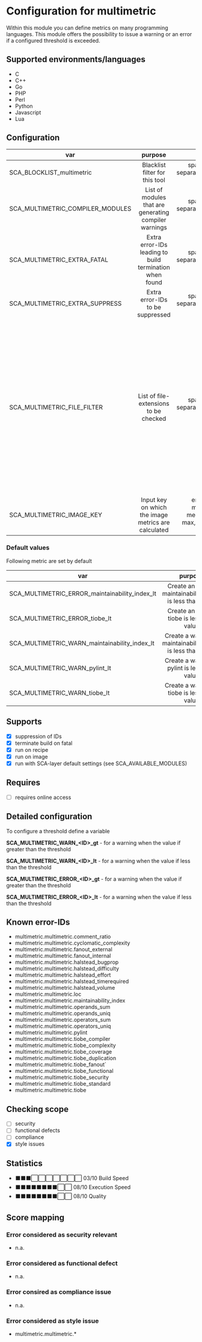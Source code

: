 # Configuration for multimetric

Within this module you can define metrics on many programming languages.
This module offers the possibility to issue a warning or an error if a configured threshold is exceeded.

## Supported environments/languages

* C
* C++
* Go
* PHP
* Perl
* Python
* Javascript
* Lua

## Configuration

| var | purpose | type | default |
| ------------- |:-------------:| -----:| -----:
| SCA_BLOCKLIST_multimetric | Blacklist filter for this tool | space-separated-list | ""
| SCA_MULTIMETRIC_COMPILER_MODULES | List of modules that are generating compiler warnings | space-separated-list | "gcc"
| SCA_MULTIMETRIC_EXTRA_FATAL | Extra error-IDs leading to build termination when found | space-separated-list | ""
| SCA_MULTIMETRIC_EXTRA_SUPPRESS | Extra error-IDs to be suppressed | space-separated-list | ""
| SCA_MULTIMETRIC_FILE_FILTER | List of file-extensions to be checked | space-separated-list | ".c .C .c++ .cc .cp .cpp .CPP .cxx .go .h .H .h++ .hh .hpp .hxx .idc .js .jsm .lua .php .php3 .php4 .php5 .pl .pm .pxd .pxi .py .pyx .t .wlua"
| SCA_MULTIMETRIC_IMAGE_KEY | Input key on which the image metrics are calculated | enum: mean, median, max, min, sd | "mean"


### Default values

Following metric are set by default

| var | purpose | type | default |
| ------------- |:-------------:| -----:| -----:
| SCA_MULTIMETRIC_ERROR_maintainability_index_lt | Create an error if maintainability_index is less than value | float-string | "50.0"
| SCA_MULTIMETRIC_ERROR_tiobe_lt | Create an error if tiobe is less than value | float-string | "50.0"
| SCA_MULTIMETRIC_WARN_maintainability_index_lt | Create a warning if maintainability_index is less than value | float-string | "80.0"
| SCA_MULTIMETRIC_WARN_pylint_lt | Create a warning if pylint is less than value | float-string | "70.0"
| SCA_MULTIMETRIC_WARN_tiobe_lt | Create a warning if tiobe is less than value | float-string | "80.0"

## Supports

* [x] suppression of IDs
* [x] terminate build on fatal
* [x] run on recipe
* [x] run on image
* [x] run with SCA-layer default settings (see SCA_AVAILABLE_MODULES)

## Requires

* [ ] requires online access

## Detailed configuration

To configure a threshold define a variable

**SCA_MULTIMETRIC_WARN_\<ID\>_gt** - for a warning when the value if greater than the threshold

**SCA_MULTIMETRIC_WARN_\<ID\>_lt** - for a warning when the value if less than the threshold

**SCA_MULTIMETRIC_ERROR_\<ID\>_gt** - for a warning when the value if greater than the threshold

**SCA_MULTIMETRIC_ERROR_\<ID\>_lt** - for a warning when the value if less than the threshold

## Known error-IDs

* multimetric.multimetric.comment_ratio
* multimetric.multimetric.cyclomatic_complexity
* multimetric.multimetric.fanout_external
* multimetric.multimetric.fanout_internal
* multimetric.multimetric.halstead_bugprop
* multimetric.multimetric.halstead_difficulty
* multimetric.multimetric.halstead_effort
* multimetric.multimetric.halstead_timerequired
* multimetric.multimetric.halstead_volume
* multimetric.multimetric.loc
* multimetric.multimetric.maintainability_index
* multimetric.multimetric.operands_sum
* multimetric.multimetric.operands_uniq
* multimetric.multimetric.operators_sum
* multimetric.multimetric.operators_uniq
* multimetric.multimetric.pylint
* multimetric.multimetric.tiobe_compiler
* multimetric.multimetric.tiobe_complexity
* multimetric.multimetric.tiobe_coverage
* multimetric.multimetric.tiobe_duplication
* multimetric.multimetric.tiobe_fanout`          
* multimetric.multimetric.tiobe_functional
* multimetric.multimetric.tiobe_security
* multimetric.multimetric.tiobe_standard
* multimetric.multimetric.tiobe

## Checking scope

* [ ] security
* [ ] functional defects
* [ ] compliance
* [x] style issues

## Statistics

* ⬛⬛⬛⬜⬜⬜⬜⬜⬜⬜ 03/10 Build Speed
* ⬛⬛⬛⬛⬛⬛⬛⬛⬜⬜ 08/10 Execution Speed
* ⬛⬛⬛⬛⬛⬛⬛⬛⬜⬜ 08/10 Quality

## Score mapping

### Error considered as security relevant

* n.a.

### Error considered as functional defect

* n.a.

### Error consired as compliance issue

* n.a.

### Error considered as style issue

* multimetric.multimetric.*
